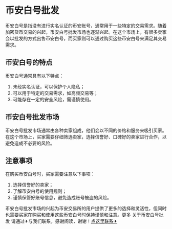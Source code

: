 # 币安白号批发

币安白号是指没有进行实名认证的币安账号，通常用于一些特定的交易需求。随着加密货币交易的兴起，币安白号批发市场也逐渐兴起。在这个市场上，有很多卖家会以批发的方式出售币安白号，而买家则可以通过购买这些币安白号来满足其交易需求。

## 币安白号的特点

币安白号通常具有以下特点：

1. 未经实名认证，可以保护个人隐私；
2. 可以用于特定的交易需求，如高频交易等；
3. 可能存在一定的安全风险，需谨慎使用。

## 币安白号批发市场

币安白号批发市场通常由各种卖家组成，他们会以不同的价格和服务来吸引买家。在这个市场上，买家需要仔细筛选卖家，选择信誉好、口碑好的卖家进行合作，以避免造成不必要的风险。

## 注意事项

在购买币安白号时，买家需要注意以下事项：

1. 选择信誉好的卖家；
2. 了解币安白号的使用规则；
3. 谨慎保管好账号信息，避免造成账号被盗的风险。

币安白号批发市场的兴起为币安交易所的用户提供了更多的选择和灵活性，但同时也需要买家在购买和使用这些币安白号时保持谨慎和注意。更多 关于币安白号批发 请通过✈与我们联系，感谢阅读，谢谢！[点这里联系✈](https://1.k02.cc)